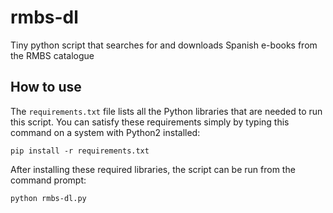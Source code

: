 # rmbs-dl
Tiny python script that searches for and downloads Spanish e-books from the RMBS catalogue

## How to use
The `requirements.txt` file lists all the Python libraries that are needed to run this script.
You can satisfy these requirements simply by typing this command on a system with Python2 installed:

```
pip install -r requirements.txt
```

After installing these required libraries, the script can be run from the command prompt:

```
python rmbs-dl.py
```
